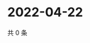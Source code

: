 # 2022-04-22

共 0 条

<!-- BEGIN WEIBO -->
<!-- 最后更新时间 Fri Apr 22 2022 00:29:29 GMT+0800 (China Standard Time) -->

<!-- END WEIBO -->
